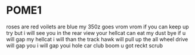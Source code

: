 # POME1
roses are red voilets are blue my 350z goes vrom vrom
if you can keep up try but i will see you in the rear view 
your hellcat can eat my dust bye 
if u will gap my hellcat i will than the track hawk will pull up 
the all wheel drive will gap you 
i will gap youi hole car club
boom u got reckt scrub
